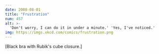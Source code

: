 ```yaml
---
date: 2008-08-01
title: "Frustration"
num: 457
alt: >-
  'Don't worry, I can do it in under a minute.' 'Yes, I've noticed.'
img: https://imgs.xkcd.com/comics/frustration.png
---
```

[Black bra with Rubik's cube closure.]